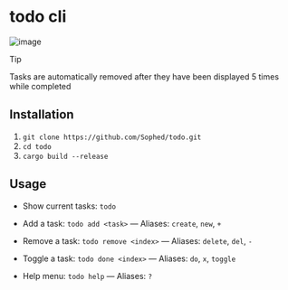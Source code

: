 # todo cli

![image](demo.png)

> [!TIP]
> Tasks are automatically removed after they have been displayed 5 times while completed

## Installation
1. `git clone https://github.com/Sophed/todo.git`
2. `cd todo`
3. `cargo build --release`

## Usage
- Show current tasks: `todo`

- Add a task: `todo add <task>` — Aliases: `create`, `new`, `+`

- Remove a task: `todo remove <index>` — Aliases: `delete`, `del`, `-`

- Toggle a task: `todo done <index>` — Aliases: `do`, `x`, `toggle`

- Help menu: `todo help` — Aliases: `?`
